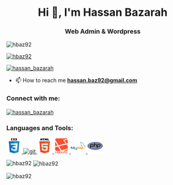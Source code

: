 <h1 align="center">Hi 👋, I'm Hassan Bazarah</h1>
<h3 align="center">Web Admin & Wordpress</h3>

<p align="left"> <img src="https://komarev.com/ghpvc/?username=hbaz92&label=Profile%20views&color=0e75b6&style=flat" alt="hbaz92" /> </p>

<p align="left"> <a href="https://github.com/ryo-ma/github-profile-trophy"><img src="https://github-profile-trophy.vercel.app/?username=hbaz92" alt="hbaz92" /></a> </p>

<p align="left"> <a href="https://twitter.com/hassan_bazarah" target="blank"><img src="https://img.shields.io/twitter/follow/hassan_bazarah?logo=twitter&style=for-the-badge" alt="hassan_bazarah" /></a> </p>

- 📫 How to reach me **hassan.baz92@gmail.com**

<h3 align="left">Connect with me:</h3>
<p align="left">
<a href="https://twitter.com/hassan_bazarah" target="blank"><img align="center" src="https://raw.githubusercontent.com/rahuldkjain/github-profile-readme-generator/master/src/images/icons/Social/twitter.svg" alt="hassan_bazarah" height="30" width="40" /></a>
</p>

<h3 align="left">Languages and Tools:</h3>
<p align="left"> <a href="https://www.w3schools.com/css/" target="_blank" rel="noreferrer"> <img src="https://raw.githubusercontent.com/devicons/devicon/master/icons/css3/css3-original-wordmark.svg" alt="css3" width="40" height="40"/> </a> <a href="https://git-scm.com/" target="_blank" rel="noreferrer"> <img src="https://www.vectorlogo.zone/logos/git-scm/git-scm-icon.svg" alt="git" width="40" height="40"/> </a> <a href="https://www.w3.org/html/" target="_blank" rel="noreferrer"> <img src="https://raw.githubusercontent.com/devicons/devicon/master/icons/html5/html5-original-wordmark.svg" alt="html5" width="40" height="40"/> </a> <a href="https://laravel.com/" target="_blank" rel="noreferrer"> <img src="https://raw.githubusercontent.com/devicons/devicon/master/icons/laravel/laravel-plain-wordmark.svg" alt="laravel" width="40" height="40"/> </a>  <a href="https://www.mysql.com/" target="_blank" rel="noreferrer"> <img src="https://raw.githubusercontent.com/devicons/devicon/master/icons/mysql/mysql-original-wordmark.svg" alt="mysql" width="40" height="40"/> </a> <a href="https://www.php.net" target="_blank" rel="noreferrer"> <img src="https://raw.githubusercontent.com/devicons/devicon/master/icons/php/php-original.svg" alt="php" width="40" height="40"/> </a> </p>

<p><img align="left" src="https://github-readme-stats.vercel.app/api/top-langs?username=hbaz92&show_icons=true&locale=en&layout=compact" alt="hbaz92" /></p>

<p>&nbsp;<img align="center" src="https://github-readme-stats.vercel.app/api?username=hbaz92&show_icons=true&locale=en" alt="hbaz92" /></p>

<p><img align="center" src="https://github-readme-streak-stats.herokuapp.com/?user=hbaz92&" alt="hbaz92" /></p>
